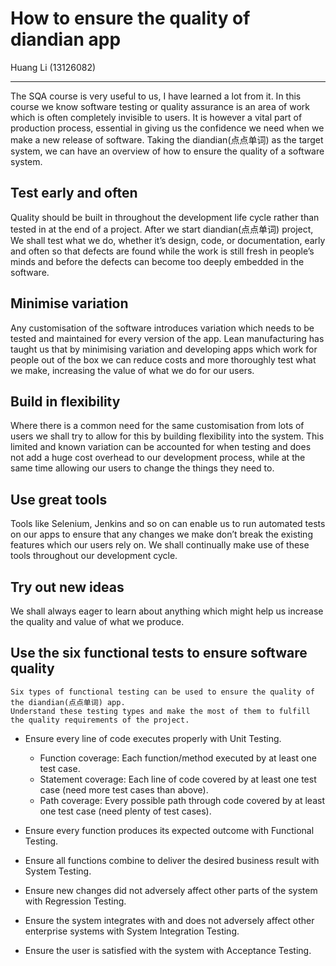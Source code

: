 How to ensure the quality of diandian app
=====
Huang Li (13126082)

-----
The SQA course is very useful to us, I have learned a lot from it. In this course we know software testing or quality assurance is an area of work which is often completely invisible to users. It is however a vital part of production process, essential in giving us the confidence we need when we make a new release of software. Taking the diandian(点点单词) as the target system, we can have an overview of how to ensure the quality of a software system.

## Test early and often
Quality should be built in throughout the development life cycle rather than tested in at the end of a project. After we start diandian(点点单词) project, We shall test what we do, whether it’s design, code, or documentation, early and often so that defects are found while the work is still fresh in people’s minds and before the defects can become too deeply embedded in the software.

## Minimise variation
Any customisation of the software introduces variation which needs to be tested and maintained for every version of the app. Lean manufacturing has taught us that by minimising variation and developing apps which work for people out of the box we can reduce costs and more thoroughly test what we make, increasing the value of what we do for our users. 

## Build in flexibility
Where there is a common need for the same customisation from lots of users we shall try to allow for this by building flexibility into the system. This limited and known variation can be accounted for when testing and does not add a huge cost overhead to our development process, while at the same time allowing our users to change the things they need to.

## Use great tools
Tools like Selenium, Jenkins and so on can enable us to run automated tests on our apps to ensure that any changes we make don’t break the existing features which our users rely on. We shall continually make use of these tools throughout our development cycle.

## Try out new ideas
We shall always eager to learn about anything which might help us increase the quality and value of what we produce. 

## Use the six functional tests to ensure software quality
	Six types of functional testing can be used to ensure the quality of the diandian(点点单词) app. 
	Understand these testing types and make the most of them to fulfill the quality requirements of the project.

-	Ensure every line of code executes properly with Unit Testing.
	-	Function coverage: Each function/method executed by at least one test case.
	-	Statement coverage: Each line of code covered by at least one test case (need more test cases than above).
	-	Path coverage: Every possible path through code covered by at least one test case (need plenty of test cases).

-	Ensure every function produces its expected outcome with Functional Testing.
-	Ensure all functions combine to deliver the desired business result with System Testing. 
-	Ensure new changes did not adversely affect other parts of the system with Regression Testing. 
-	Ensure the system integrates with and does not adversely affect other enterprise systems with System Integration Testing. 
-	Ensure the user is satisfied with the system with Acceptance Testing.  	
	
